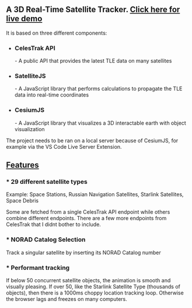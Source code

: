 <h2>A 3D Real-Time Satellite Tracker. <a href="https://johnflorinus.github.io/SAT-Track/">Click here for live demo</a></h2>

It is based on three different components:
* <h3>CelesTrak API</h3> - A public API that provides the latest TLE data on many satellites
* <h3>SatelliteJS</h3> - A JavaScript library that performs calculations to propagate the TLE data into real-time coordinates
* <h3>CesiumJS</h3> - A JavaScript library that visualizes a 3D interactable earth with object visualization

The project needs to be ran on a local server because of CesiumJS, for example via the VS Code Live Server Extension.

<h2><u>Features</u></h2>
<h3>* 29 different satellite types</h3>
Example: Space Stations, Russian Navigation Satellites, Starlink Satellites, Space Debris

Some are fetched from a single CelesTrak API endpoint while others combine different endpoints.
There are a few more endpoints from CelesTrak that I didnt bother to include.
<h3>* NORAD Catalog Selection</h3>
Track a singular satellite by inserting its NORAD Catalog number
<h3>* Performant tracking</h3>
If below 50 concurrent satellite objects, the animation is smooth and visually pleasing.
If over 50, like the Starlink Satellite Type (thousands of objects), then there is a 1000ms choppy location tracking loop. Otherwise the browser lags and freezes on many computers.
